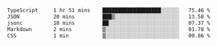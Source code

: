 <!--START_SECTION:waka-->

```txt
TypeScript     1 hr 51 mins    ███████████████████░░░░░░   75.46 %
JSON           20 mins         ███▒░░░░░░░░░░░░░░░░░░░░░   13.58 %
jsonc          10 mins         ██░░░░░░░░░░░░░░░░░░░░░░░   07.37 %
Markdown       2 mins          ▒░░░░░░░░░░░░░░░░░░░░░░░░   01.78 %
CSS            1 min           ▒░░░░░░░░░░░░░░░░░░░░░░░░   00.86 %
```

<!--END_SECTION:waka-->